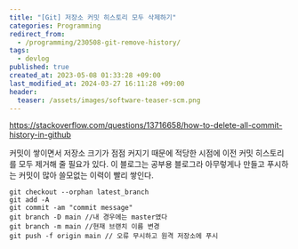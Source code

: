 ```yaml
---
title: "[Git] 저장소 커밋 히스토리 모두 삭제하기"
categories: Programming
redirect_from:
  - /programming/230508-git-remove-history/
tags:
  - devlog
published: true
created_at: 2023-05-08 01:33:28 +09:00
last_modified_at: 2024-03-27 16:11:28 +09:00
header:
  teaser: /assets/images/software-teaser-scm.png
---
```


https://stackoverflow.com/questions/13716658/how-to-delete-all-commit-history-in-github

커밋이 쌓이면서 저장소 크기가 점점 커지기 때문에 적당한 시점에 이전 커밋 히스토리를 모두 제거해 줄 필요가 있다.  이 블로그는 공부용 블로그라 아무렇게나 만들고 푸시하는 커밋이 많아 쓸모없는 이력이 빨리 쌓인다.

```
git checkout --orphan latest_branch
git add -A
git commit -am "commit message"
git branch -D main //내 경우에는 master였다
git branch -m main //현재 브랜치 이름 변경
git push -f origin main // 오류 무시하고 원격 저장소에 푸시
```